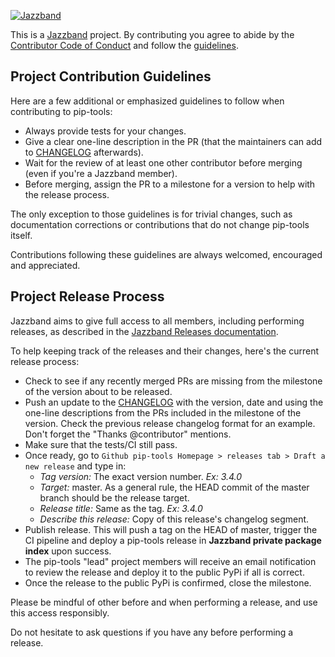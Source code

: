 [![Jazzband](https://jazzband.co/static/img/jazzband.svg)](https://jazzband.co/)

This is a [Jazzband](https://jazzband.co/) project. By contributing you agree
to abide by the [Contributor Code of Conduct](https://jazzband.co/about/conduct)
and follow the [guidelines](https://jazzband.co/about/guidelines).

## Project Contribution Guidelines

Here are a few additional or emphasized guidelines to follow when contributing to pip-tools:
- Always provide tests for your changes.
- Give a clear one-line description in the PR (that the maintainers can add to [CHANGELOG](CHANGELOG.md) afterwards).
- Wait for the review of at least one other contributor before merging (even if you're a Jazzband member).
- Before merging, assign the PR to a milestone for a version to help with the release process.

The only exception to those guidelines is for trivial changes, such as
documentation corrections or contributions that do not change pip-tools itself.

Contributions following these guidelines are always welcomed, encouraged and appreciated.

## Project Release Process

Jazzband aims to give full access to all members, including performing releases, as described in the
[Jazzband Releases documentation](https://jazzband.co/about/releases).

To help keeping track of the releases and their changes, here's the current release process:
- Check to see if any recently merged PRs are missing from the milestone of the version about to be released.
- Push an update to the [CHANGELOG](CHANGELOG.md) with the version, date and using the one-line descriptions
  from the PRs included in the milestone of the version.
  Check the previous release changelog format for an example. Don't forget the "Thanks @contributor" mentions.
- Make sure that the tests/CI still pass.
- Once ready, go to `Github pip-tools Homepage > releases tab > Draft a new release` and type in:
  - *Tag version:* The exact version number. *Ex: 3.4.0*
  - *Target:* master. As a general rule, the HEAD commit of the master branch should be the release target.
  - *Release title:* Same as the tag. *Ex: 3.4.0*
  - *Describe this release:* Copy of this release's changelog segment.
- Publish release. This will push a tag on the HEAD of master, trigger the CI pipeline and
  deploy a pip-tools release in **Jazzband private package index** upon success.
- The pip-tools "lead" project members will receive an email notification to review the release and
  deploy it to the public PyPi if all is correct.
- Once the release to the public PyPi is confirmed, close the milestone.

Please be mindful of other before and when performing a release, and use this access responsibly.

Do not hesitate to ask questions if you have any before performing a release.
